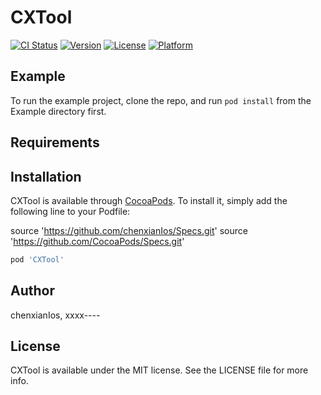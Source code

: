 # CXTool

[![CI Status](https://img.shields.io/travis/chenxianIos/CXTool.svg?style=flat)](https://travis-ci.org/chenxianIos/CXTool)
[![Version](https://img.shields.io/cocoapods/v/CXTool.svg?style=flat)](https://cocoapods.org/pods/CXTool)
[![License](https://img.shields.io/cocoapods/l/CXTool.svg?style=flat)](https://cocoapods.org/pods/CXTool)
[![Platform](https://img.shields.io/cocoapods/p/CXTool.svg?style=flat)](https://cocoapods.org/pods/CXTool)

## Example

To run the example project, clone the repo, and run `pod install` from the Example directory first.

## Requirements

## Installation

CXTool is available through [CocoaPods](https://cocoapods.org). To install
it, simply add the following line to your Podfile:

source 'https://github.com/chenxianIos/Specs.git' 
source 'https://github.com/CocoaPods/Specs.git'

```ruby
pod 'CXTool'
```

## Author

chenxianIos, xxxx----

## License

CXTool is available under the MIT license. See the LICENSE file for more info.
